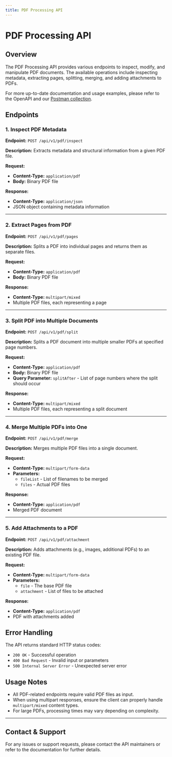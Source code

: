 ```yaml
---
title: PDF Processing API
---
```


# PDF Processing API

## Overview
The PDF Processing API provides various endpoints to inspect, modify, and manipulate PDF documents. The available operations include inspecting metadata, extracting pages, splitting, merging, and adding attachments to PDFs.

For more up-to-date documentation and usage examples, please refer to the OpenAPI and our [Postman collection](/postman).


## Endpoints

### 1. Inspect PDF Metadata
**Endpoint:** `POST /api/v1/pdf/inspect`

**Description:**
Extracts metadata and structural information from a given PDF file.

**Request:**
- **Content-Type:** `application/pdf`
- **Body:** Binary PDF file

**Response:**
- **Content-Type:** `application/json`
- JSON object containing metadata information

---

### 2. Extract Pages from PDF
**Endpoint:** `POST /api/v1/pdf/pages`

**Description:**
Splits a PDF into individual pages and returns them as separate files.

**Request:**
- **Content-Type:** `application/pdf`
- **Body:** Binary PDF file

**Response:**
- **Content-Type:** `multipart/mixed`
- Multiple PDF files, each representing a page

---

### 3. Split PDF into Multiple Documents
**Endpoint:** `POST /api/v1/pdf/split`

**Description:**
Splits a PDF document into multiple smaller PDFs at specified page numbers.

**Request:**
- **Content-Type:** `application/pdf`
- **Body:** Binary PDF file
- **Query Parameter:** `splitAfter` - List of page numbers where the split should occur

**Response:**
- **Content-Type:** `multipart/mixed`
- Multiple PDF files, each representing a split document

---

### 4. Merge Multiple PDFs into One
**Endpoint:** `POST /api/v1/pdf/merge`

**Description:**
Merges multiple PDF files into a single document.

**Request:**
- **Content-Type:** `multipart/form-data`
- **Parameters:**
  - `fileList` - List of filenames to be merged
  - `files` - Actual PDF files

**Response:**
- **Content-Type:** `application/pdf`
- Merged PDF document

---

### 5. Add Attachments to a PDF
**Endpoint:** `POST /api/v1/pdf/attachment`

**Description:**
Adds attachments (e.g., images, additional PDFs) to an existing PDF file.

**Request:**
- **Content-Type:** `multipart/form-data`
- **Parameters:**
  - `file` - The base PDF file
  - `attachment` - List of files to be attached

**Response:**
- **Content-Type:** `application/pdf`
- PDF with attachments added

## Error Handling
The API returns standard HTTP status codes:
- `200 OK` - Successful operation
- `400 Bad Request` - Invalid input or parameters
- `500 Internal Server Error` - Unexpected server error

## Usage Notes
- All PDF-related endpoints require valid PDF files as input.
- When using multipart responses, ensure the client can properly handle `multipart/mixed` content types.
- For large PDFs, processing times may vary depending on complexity.

---

## Contact & Support
For any issues or support requests, please contact the API maintainers or refer to the documentation for further details.

